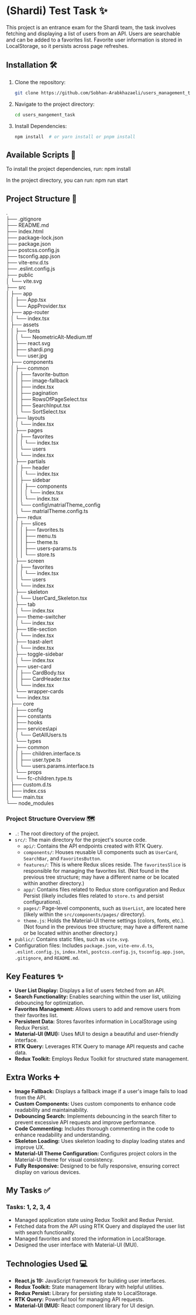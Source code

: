 # (Shardi) Test Task  ✨  

This project is an entrance exam for the Shardi team, the task involves fetching and displaying a list of users from an API. Users are searchable and can be added to a favorites list. Favorite user information is stored in LocalStorage, so it persists across page refreshes.  

## Installation 🛠️  

1.  Clone the repository:  

    ```bash  
    git clone https://github.com/Sobhan-Arabkhazaeli/users_management_task
    ```  

2.  Navigate to the project directory:  

    ```bash  
    cd users_mangement_task
    ```  

3.  Install Dependencies:  

    ```bash  
    npm install  # or yarn install or pnpm install  
    ```  

## Available Scripts 📜  

 To install the project dependencies, run:
npm install

In the project directory, you can run:
npm run start

## Project Structure 📂  
.  
├── .gitignore  
├── README.md  
├── index.html  
├── package-lock.json  
├── package.json  
├── postcss.config.js  
├── tsconfig.app.json  
├── vite-env.d.ts  
├── .eslint.config.js  
├── public  
│   └── vite.svg  
├── src  
│   ├── app  
│   │   ├── App.tsx  
│   │   └── AppProvider.tsx  
│   ├── app-router  
│   │   └── index.tsx  
│   ├── assets  
│   │   ├── fonts  
│   │   │   └── NeometricAlt-Medium.ttf  
│   │   ├── react.svg  
│   │   ├── shardi.png  
│   │   └── user.jpg  
│   ├── components  
│   │   ├── common  
│   │   │   ├── favorite-button  
│   │   │   ├── image-fallback  
│   │   │   ├── index.tsx  
│   │   │   ├── pagination  
│   │   │   ├── RowsOfPageSelect.tsx  
│   │   │   ├── SearchInput.tsx  
│   │   │   └── SortSelect.tsx  
│   │   ├── layouts  
│   │   │   └── index.tsx  
│   │   ├── pages  
│   │   │   ├── favorites  
│   │   │   │   └── index.tsx  
│   │   │   └── users  
│   │   │       └── index.tsx  
│   │   ├── partials  
│   │   │   ├── header  
│   │   │   │   └── index.tsx  
│   │   │   ├── sidebar  
│   │   │   │   ├── components  
│   │   │   │   │   └── index.tsx  
│   │   │   │   └── index.tsx  
│   │   │   └── config\matrialTheme_config  
│   │   │       └── matrialTheme.config.ts  
│   │   ├── redux  
│   │   │   ├── slices  
│   │   │   │   ├── favorites.ts  
│   │   │   │   ├── menu.ts  
│   │   │   │   ├── theme.ts  
│   │   │   │   ├── users-params.ts  
│   │   │   │   └── store.ts  
│   │   ├── screen  
│   │   │   ├── favorites  
│   │   │   │   └── index.tsx  
│   │   │   └── users  
│   │   │       └── index.tsx  
│   │   ├── skeleton  
│   │   │   └── UserCard_Skeleton.tsx  
│   │   ├── tab  
│   │   │   └── index.tsx  
│   │   ├── theme-switcher  
│   │   │   └── index.tsx  
│   │   ├── title-section  
│   │   │   └── index.tsx  
│   │   ├── toast-alert  
│   │   │   └── index.tsx  
│   │   ├── toggle-sidebar  
│   │   │   └── index.tsx  
│   │   ├── user-card  
│   │   │   ├── CardBody.tsx  
│   │   │   ├── CardHeader.tsx  
│   │   │   └── index.tsx  
│   │   └── wrapper-cards  
│   │       └── index.tsx  
│   ├── core  
│   │   ├── config  
│   │   ├── constants  
│   │   ├── hooks  
│   │   ├── services\api  
│   │   │   └── GetAllUsers.ts  
│   │   └── types  
│   │       ├── common  
│   │       │   ├── children.interface.ts  
│   │       │   ├── user.type.ts  
│   │       │   └── users.params.interface.ts  
│   │       └── props  
│   │           └── fc-children.type.ts  
│   ├── custom.d.ts  
│   ├── index.css  
│   └── main.tsx  
└── node_modules  


### Project Structure Overview 🗺️  

*   `.`: The root directory of the project.  
*   `src/`: The main directory for the project's source code.  
    *   `api/`: Contains the API endpoints created with RTK Query.  
    *   `components/`: Houses reusable UI components such as `UserCard`, `SearchBar`, and `FavoritesButton`.  
    *   `features/`: This is where Redux slices reside. The `favoritesSlice` is responsible for managing the favorites list. (Not found in the previous tree structure; may have a different name or be located within another directory.)  
    *   `app/`: Contains files related to Redux store configuration and Redux Persist (likely includes files related to `store.ts` and persist configurations).  
    *   `pages/`: Page-level components, such as `UserList`, are located here (likely within the `src/components/pages/` directory).  
    *   `theme.js`: Holds the Material-UI theme settings (colors, fonts, etc.). (Not found in the previous tree structure; may have a different name or be located within another directory.)  
*   `public/`: Contains static files, such as `vite.svg`.  
*   Configuration files: Includes `package.json`, `vite-env.d.ts`, `.eslint.config.js`, `index.html`, `postcss.config.js`, `tsconfig.app.json`, `.gitignore`, and `README.md`.  

## Key Features ✨  

*   **User List Display:** Displays a list of users fetched from an API.  
*   **Search Functionality:** Enables searching within the user list, utilizing debouncing for optimization.  
*   **Favorites Management:** Allows users to add and remove users from their favorites list.  
*   **Persistent Data:** Stores favorites information in LocalStorage using Redux Persist.  
*   **Material-UI (MUI):** Uses MUI to design a beautiful and user-friendly interface.  
*   **RTK Query:** Leverages RTK Query to manage API requests and cache data.  
*   **Redux Toolkit:** Employs Redux Toolkit for structured state management.  

## Extra Works ➕  

*   **Image Fallback:** Displays a fallback image if a user's image fails to load from the API.  
*   **Custom Components:** Uses custom components to enhance code readability and maintainability.  
*   **Debouncing Search:** Implements debouncing in the search filter to prevent excessive API requests and improve performance.  
*   **Code Commenting:** Includes thorough commenting in the code to enhance readability and understanding.  
*   **Skeleton Loading:** Uses skeleton loading to display loading states and improve UX.  
*   **Material-UI Theme Configuration:** Configures project colors in the Material-UI theme for visual consistency.  
*   **Fully Responsive:** Designed to be fully responsive, ensuring correct display on various devices.  

## My Tasks ✅  

### Tasks: 1, 2, 3, 4  

*   Managed application state using Redux Toolkit and Redux Persist.  
*   Fetched data from the API using RTK Query and displayed the user list with search functionality.  
*   Managed favorites and stored the information in LocalStorage.  
*   Designed the user interface with Material-UI (MUI).  

## Technologies Used 💻  

*   **React.js 19:** JavaScript framework for building user interfaces.  
*   **Redux Toolkit:** State management library with helpful utilities.  
*   **Redux Persist:** Library for persisting state to LocalStorage.  
*   **RTK Query:** Powerful tool for managing API requests.  
*   **Material-UI (MUI):** React component library for UI design.
